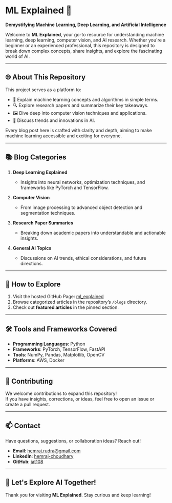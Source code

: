 # ML Explained 🌟  
**Demystifying Machine Learning, Deep Learning, and Artificial Intelligence**  

Welcome to **ML Explained**, your go-to resource for understanding machine learning, deep learning, computer vision, and AI research. Whether you're a beginner or an experienced professional, this repository is designed to break down complex concepts, share insights, and explore the fascinating world of AI.  

---

## 🌐 About This Repository  

This project serves as a platform to:  
- 📖 Explain machine learning concepts and algorithms in simple terms.  
- 🔍 Explore research papers and summarize their key takeaways.  
- 🖼️ Dive deep into computer vision techniques and applications.  
- 🧠 Discuss trends and innovations in AI.  

Every blog post here is crafted with clarity and depth, aiming to make machine learning accessible and exciting for everyone.

---

## 📚 Blog Categories  

1. **Deep Learning Explained**  
   - Insights into neural networks, optimization techniques, and frameworks like PyTorch and TensorFlow.  

2. **Computer Vision**  
   - From image processing to advanced object detection and segmentation techniques.  

3. **Research Paper Summaries**  
   - Breaking down academic papers into understandable and actionable insights.  

4. **General AI Topics**  
   - Discussions on AI trends, ethical considerations, and future directions.  

---

## 🚀 How to Explore  

1. Visit the hosted GitHub Page: [ml_explained](https://yourgithubusername.github.io/ml_explained/)  
2. Browse categorized articles in the repository’s `/blogs` directory.  
3. Check out **featured articles** in the pinned section.  

---

## 🛠️ Tools and Frameworks Covered  

- **Programming Languages**: Python  
- **Frameworks**: PyTorch, TensorFlow, FastAPI  
- **Tools**: NumPy, Pandas, Matplotlib, OpenCV  
- **Platforms**: AWS, Docker  

---

## 🤝 Contributing  

We welcome contributions to expand this repository!  
If you have insights, corrections, or ideas, feel free to open an issue or create a pull request.  

---

## 📫 Contact  

Have questions, suggestions, or collaboration ideas? Reach out!  
- **Email**: [hemraj.rudra@gmail.com](mailto:hemraj.rudra@gmail.com)  
- **LinkedIn**: [hemraj-choudhary](https://www.linkedin.com/in/hemraj-choudhary/)  
- **GitHub**: [jat108](https://github.com/jat108)  

---

## 🌟 Let's Explore AI Together!  
Thank you for visiting **ML Explained**. Stay curious and keep learning!  
